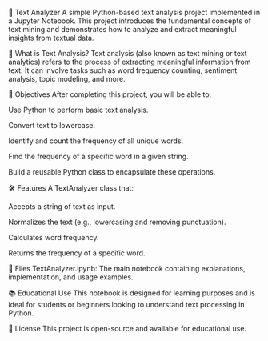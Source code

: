 📝 Text Analyzer
A simple Python-based text analysis project implemented in a Jupyter Notebook. This project introduces the fundamental concepts of text mining and demonstrates how to analyze and extract meaningful insights from textual data.

📌 What is Text Analysis?
Text analysis (also known as text mining or text analytics) refers to the process of extracting meaningful information from text. It can involve tasks such as word frequency counting, sentiment analysis, topic modeling, and more.

🎯 Objectives
After completing this project, you will be able to:

Use Python to perform basic text analysis.

Convert text to lowercase.

Identify and count the frequency of all unique words.

Find the frequency of a specific word in a given string.

Build a reusable Python class to encapsulate these operations.

🛠️ Features
A TextAnalyzer class that:

Accepts a string of text as input.

Normalizes the text (e.g., lowercasing and removing punctuation).

Calculates word frequency.

Returns the frequency of a specific word.

📂 Files
TextAnalyzer.ipynb: The main notebook containing explanations, implementation, and usage examples.

📚 Educational Use
This notebook is designed for learning purposes and is ideal for students or beginners looking to understand text processing in Python.

📄 License
This project is open-source and available for educational use.
